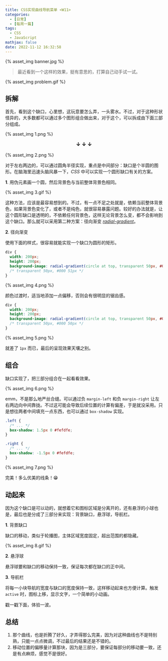 ```yaml
---
title: CSS实现曲线导航菜单 <W11>
categories:
  - [日常]
  - [每周一篇]
tags:
  - CSS
  - JavaScript
mathjax: false
date: 2022-11-12 16:32:58
---
```


{% asset_img banner.jpg %}

> 最近看到一个这样的效果，挺有意思的，打算自己动手试一试。

{% asset_img problem.gif %}

## 拆解

首先，看到这个缺口，心里想，这玩意要怎么弄，一头雾水。不过，对于这种形状怪异的，大多数都可以通过多个图形组合做出来，对于这个，可以拆成由下面三部分组成。

{% asset_img 1.png %}

<center style="margin-bottom: 1em; font-size: 16px; font-weight: bold; color: #000">↓ ↓ ↓</center>

{% asset_img 2.png %}

对于左右两边的，可以通过圆角半径实现，重点是中间部分：缺口是个半圆的图形。在脑海里迅速头脑风暴一下，_CSS_ 中可以实现一个圆形缺口有关的方案。

**1**. 用伪元素画一个圆，然后背景色与当前整体背景色相同。

{% asset_img 3.gif %}

这种方法，应该是最容易想到的。不过，有一点不足之处就是，依赖当前整体背景色，如果背景色变化了，或者不是纯色，就很容易暴露问题。较好的办法就是，让这个圆形缺口是透明的，不依赖任何背景色，这样无论背景怎么变，都不会影响到这个缺口。那么就可以采用第二种方案：径向渐变 [_radial-gradient_](https://developer.mozilla.org/zh-CN/docs/Web/CSS/gradient/radial-gradient)。

**2**. 径向渐变

使用下面的样式，很容易就能实现一个缺口为圆形的矩形。

```css
div {
  width: 200px;
  height: 200px;
  background-image: radial-gradient(circle at top, transparent 50px, #000 51px);
  /* transparent 50px, #000 51px */
}
```

{% asset_img 4.png %}

颜色过渡时，适当地添加一点偏移，否则会有很明显的锯齿感。

```css
div {
  width: 200px;
  height: 200px;
  background-image: radial-gradient(circle at top, transparent 50px, #000 50px);
  /* transparent 50px, #000 50px */
}
```

{% asset_img 5.png %}

就差了 `1px` 而已，最后的呈现效果天壤之别。

## 组合

缺口实现了，把三部分组合在一起看看效果。

{% asset_img 6.png %}

emm，不是那么地严丝合缝。可以通过负 `margin-left` 和负 `margin-right` 让左右两边向中间靠拢。不过这可能会导致后续位置的计算有偏差，于是就没采用。只是想往两者中间填充一点东西，也可以通过 `box-shadow` 实现。

```css
.left {
  /* ... */
  box-shadow: 1.5px 0 #fefdfe;
}

.right {
  /* ... */
  box-shadow: -1.5px 0 #fefdfe;
}
```

{% asset_img 7.png %}

完美！多么优美的线条！😁

## 动起来

因为这个缺口是可以动的，就想着它和图标区域是分离开的，还有悬浮的小球也是，最后也是分成了三部分来实现：背景缺口，悬浮球，导航栏。

**1**. 背景缺口

缺口的移动，类似于轮播图，主体区域宽度固定，超出范围的都隐藏。

{% asset_img 8.gif %}

**2**. 悬浮球

悬浮球要和缺口的移动保持一致，保证每次都在缺口的正中间。

**3**. 导航栏

将每一小块导航的宽度与缺口的宽度保持一致，这样移动起来也方便计算。触发 `active` 时，图标上移，显示文字，一个简单的小动画。

戳一戳下面，体验一波。

<div class="iframe-codepen" src="https://codepen.io/olderk/full/OJEmqrd" width="100%" height="500"></div>

## 总结

1. 那个曲线，也是折腾了好久，才弄得那么完美，因为对这种曲线也不是特别熟，只能一点点微调，不过最后的结果还是不错的。
2. 移动位置的偏移量计算那块，因为是三部分，要保证每部分的移动要一致，还是有点麻烦，感觉不是很好。
